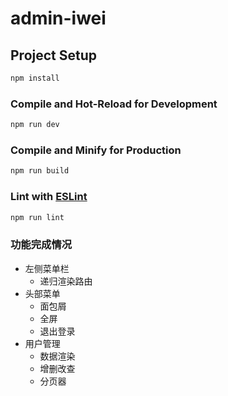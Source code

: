 # admin-iwei


## Project Setup

```sh
npm install
```

### Compile and Hot-Reload for Development

```sh
npm run dev
```

### Compile and Minify for Production

```sh
npm run build
```

### Lint with [ESLint](https://eslint.org/)

```sh
npm run lint
```

### 功能完成情况
-   左侧菜单栏
    - 递归渲染路由
-   头部菜单
    - 面包屑
    - 全屏
    - 退出登录
-   用户管理
    - 数据渲染
    - 增删改查
    - 分页器